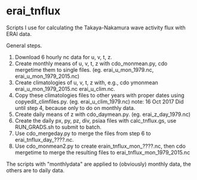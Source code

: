 # erai_tnflux
Scripts I use for calculating the Takaya-Nakamura wave activity flux with ERAI data.

General steps.
1. Download 6 hourly nc data for u, v, t, z.
2. Create monthly means of u, v, t, z with cdo_monmean.py, cdo mergetime them to single files. (eg. erai_u_mon_1979.nc, erai_u_mon_1979_2015.nc)
3. Create climatologies of u, v, t, z with, e.g.,
cdo ymonmean erai_u_mon_1979_2015.nc erai_u_clim.nc.
4. Copy these climatologies files to other years with proper dates using copyedit_climfiles.py. (eg. erai_u_clim_1979.nc)
note: 16 Oct 2017 Did until step 4, because only to do on monthly data.
5. Create daily means of z with cdo_daymean.py. (eg. erai_z_day_1979.nc)
6. Create the daily px, py, pz, div, psiaa files with calc_tnflux.gs, use RUN_GRADS.sh to submit to batch.
7. Use cdo_mergeday.py to merge the files from step 6 to erai_tnflux_day_????.nc.
8. Use cdo_monmean2.py to create erain_tnflux_mon_????.nc, then cdo mergetime to merge the resulting files to erai_tnflux_mon_1979_2015.nc

The scripts with "monthlydata" are applied to (obviously) monthly data, the others are to daily data.
